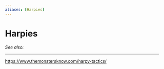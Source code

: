 ```yaml
---
aliases: [Harpies]
---
```

# Harpies
*See also:* 
___
https://www.themonstersknow.com/harpy-tactics/
